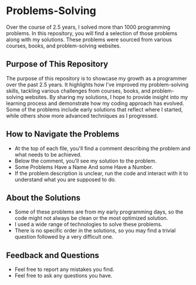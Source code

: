 # Problems-Solving
Over the course of 2.5 years, I solved more than 1000 programming problems. In this repository, you will find a selection of those problems along with my solutions. These problems were sourced from various courses, books, and problem-solving websites.

## Purpose of This Repository
The purpose of this repository is to showcase my growth as a programmer over the past 2.5 years. It highlights how I’ve improved my problem-solving skills, tackling various challenges from courses, books, and problem-solving websites. By sharing my solutions, I hope to provide insight into my learning process and demonstrate how my coding approach has evolved. Some of the problems include early solutions that reflect where I started, while others show more advanced techniques as I progressed.

## How to Navigate the Problems
- At the top of each file, you'll find a comment describing the problem and what needs to be achieved.
- Below the comment, you'll see my solution to the problem.
- Some Problems Have a Name And some Have a Number.
- If the problem description is unclear, run the code and interact with it to understand what you are supposed to do.

## About the Solutions
- Some of these problems are from my early programming days, so the code might not always be clean or the most optimized solution.
- I used a wide range of technologies to solve these problems.
- There is no specific order in the solutions, so you may find a trivial question followed by a very difficult one.

## Feedback and Questions
- Feel free to report any mistakes you find.  
- Feel free to ask any questions you have.
